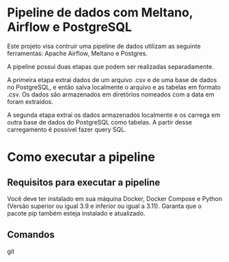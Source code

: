 # Pipeline de dados com Meltano, Airflow e PostgreSQL #

Este projeto visa contruir uma pipeline de dados utilizam as seguinte ferramentas: Apache Airflow, Meltano e Postgres. 

A pipeline possui duas etapas que podem ser realizadas separadamente.

A primeira etapa extrai dados de um arquivo .csv e de uma base de dados no PostgreSQL, e então salva localmente o arquivo e as tabelas em formato .csv. Os dados são armazenados em diretórios nomeados com a data em foram extraídos.

A segunda etapa extrai os dados armazenados localmente e os carrega em outra base de dados do PostgreSQL como tabelas. A partir desse carregamento é possível fazer query SQL.

# Como executar a pipeline #

## Requisitos para executar a pipeline ##

Você deve ter instalado em sua máquina Docker, Docker Compose e Python (Versão superior ou igual 3.9 e inferior ou igual a 3.11). Garanta que o pacote pip também esteja instalado e atualizado.

## Comandos ##

git 